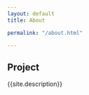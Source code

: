 ```yaml
---
layout: default
title: About

permalink: "/about.html"

---
```



## Project
{{site.description}}


